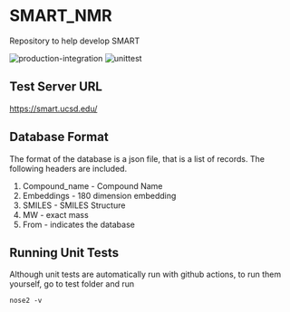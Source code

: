 # SMART_NMR

Repository to help develop SMART 

![production-integration](https://github.com/mwang87/SMART_NMR/workflows/production-integration/badge.svg)
![unittest](https://github.com/mwang87/SMART_NMR/workflows/unittest/badge.svg)


## Test Server URL

https://smart.ucsd.edu/

## Database Format

The format of the database is a json file, that is a list of records. The following headers are included. 

1. Compound_name - Compound Name
1. Embeddings - 180 dimension embedding
1. SMILES - SMILES Structure
1. MW - exact mass
1. From - indicates the database

## Running Unit Tests

Although unit tests are automatically run with github actions, to run them yourself, go to test folder and run

```
nose2 -v
```
